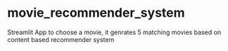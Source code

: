 # movie_recommender_system
Streamlit App to choose a movie, it genrates 5 matching movies based on content based recommender system
